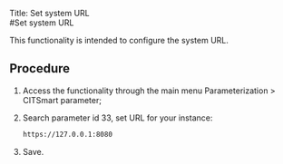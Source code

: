 Title: Set system URL  
#Set system URL  

This functionality is intended to configure the system URL.  

## Procedure  

1. Access the functionality through the main menu Parameterization > CITSmart parameter;  
2. Search parameter id 33, set URL for your instance:
    ``` sh
    https://127.0.0.1:8080
	```

3. Save.
